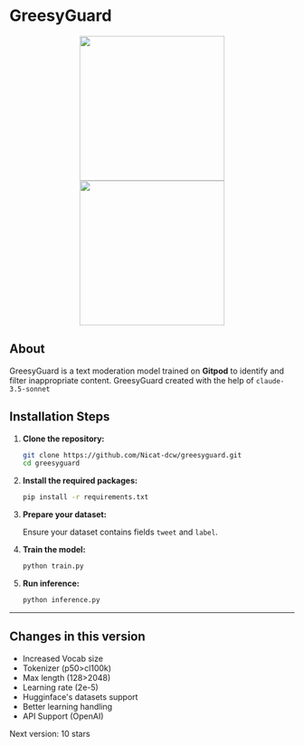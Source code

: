 

# GreesyGuard 

<div align="center">
  <a href="https://www.gitpod.io#gh-light-mode-only">
    <img src="https://github.com/gitpod-io/gitpod/assets/55068936/01a00b23-e1f5-4650-a629-89db8e300708" style="width: 256px;">
  </a>
  <a href="https://www.gitpod.io#gh-dark-mode-only">
    <img src="https://github.com/gitpod-io/gitpod/assets/55068936/ff437ec6-adda-4814-9e92-fff44cfd00ad" style="width: 256px;">
  </a>
</div>

## About

GreesyGuard is a text moderation model trained on **Gitpod** to identify and filter inappropriate content. GreesyGuard created with the help of `claude-3.5-sonnet`

## Installation Steps

1. **Clone the repository:**

    ```sh
    git clone https://github.com/Nicat-dcw/greesyguard.git
    cd greesyguard
    ```

2. **Install the required packages:**

    ```sh
    pip install -r requirements.txt
    ```

3. **Prepare your dataset:**

    Ensure your dataset contains fields `tweet` and `label`.

4. **Train the model:**

    ```sh
    python train.py
    ```

5. **Run inference:**

    ```sh
    python inference.py
    ```

---

## Changes in this version
- Increased Vocab size
- Tokenizer (p50>cl100k)
- Max length (128>2048)
- Learning rate (2e-5)
- Hugginface's datasets support
- Better learning handling
- API Support (OpenAI)

Next version: 10 stars

